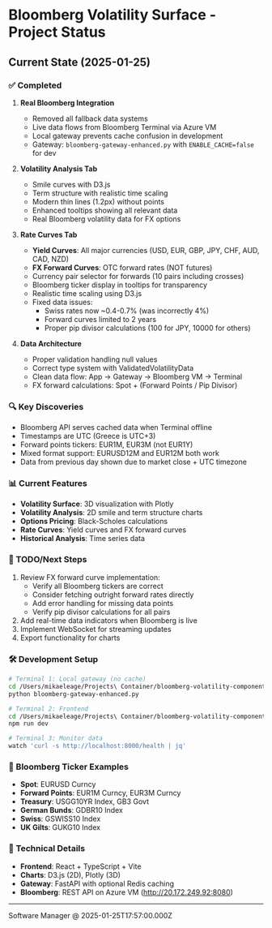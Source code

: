 # Bloomberg Volatility Surface - Project Status

## Current State (2025-01-25)

### ✅ Completed
1. **Real Bloomberg Integration**
   - Removed all fallback data systems
   - Live data flows from Bloomberg Terminal via Azure VM
   - Local gateway prevents cache confusion in development
   - Gateway: `bloomberg-gateway-enhanced.py` with `ENABLE_CACHE=false` for dev

2. **Volatility Analysis Tab**
   - Smile curves with D3.js
   - Term structure with realistic time scaling
   - Modern thin lines (1.2px) without points
   - Enhanced tooltips showing all relevant data
   - Real Bloomberg volatility data for FX options

3. **Rate Curves Tab**
   - **Yield Curves**: All major currencies (USD, EUR, GBP, JPY, CHF, AUD, CAD, NZD)
   - **FX Forward Curves**: OTC forward rates (NOT futures)
   - Currency pair selector for forwards (10 pairs including crosses)
   - Bloomberg ticker display in tooltips for transparency
   - Realistic time scaling using D3.js
   - Fixed data issues:
     - Swiss rates now ~0.4-0.7% (was incorrectly 4%)
     - Forward curves limited to 2 years
     - Proper pip divisor calculations (100 for JPY, 10000 for others)

4. **Data Architecture**
   - Proper validation handling null values
   - Correct type system with ValidatedVolatilityData
   - Clean data flow: App → Gateway → Bloomberg VM → Terminal
   - FX forward calculations: Spot + (Forward Points / Pip Divisor)

### 🔍 Key Discoveries
- Bloomberg API serves cached data when Terminal offline
- Timestamps are UTC (Greece is UTC+3)
- Forward points tickers: EUR1M, EUR3M (not EUR1Y)
- Mixed format support: EURUSD12M and EUR12M both work
- Data from previous day shown due to market close + UTC timezone

### 📊 Current Features
- **Volatility Surface**: 3D visualization with Plotly
- **Volatility Analysis**: 2D smile and term structure charts
- **Options Pricing**: Black-Scholes calculations
- **Rate Curves**: Yield curves and FX forward curves
- **Historical Analysis**: Time series data

### 🚀 TODO/Next Steps
1. Review FX forward curve implementation:
   - Verify all Bloomberg tickers are correct
   - Consider fetching outright forward rates directly
   - Add error handling for missing data points
   - Verify pip divisor calculations for all pairs
2. Add real-time data indicators when Bloomberg is live
3. Implement WebSocket for streaming updates
4. Export functionality for charts

### 🛠️ Development Setup
```bash
# Terminal 1: Local gateway (no cache)
cd /Users/mikaeleage/Projects\ Container/bloomberg-volatility-component/tools
python bloomberg-gateway-enhanced.py

# Terminal 2: Frontend
cd /Users/mikaeleage/Projects\ Container/bloomberg-volatility-component/gzc-volatility-surface
npm run dev

# Terminal 3: Monitor data
watch 'curl -s http://localhost:8000/health | jq'
```

### 📝 Bloomberg Ticker Examples
- **Spot**: EURUSD Curncy
- **Forward Points**: EUR1M Curncy, EUR3M Curncy
- **Treasury**: USGG10YR Index, GB3 Govt
- **German Bunds**: GDBR10 Index
- **Swiss**: GSWISS10 Index
- **UK Gilts**: GUKG10 Index

### 📐 Technical Details
- **Frontend**: React + TypeScript + Vite
- **Charts**: D3.js (2D), Plotly (3D)
- **Gateway**: FastAPI with optional Redis caching
- **Bloomberg**: REST API on Azure VM (http://20.172.249.92:8080)

---
Software Manager @ 2025-01-25T17:57:00.000Z